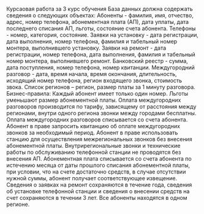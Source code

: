 Курсаовая работа за 3 курс обучения
База данных должна содержать сведения о следующих объектах:
  Абоненты - фамилия, имя, отчество, адрес, номер телефона, 
абонементная плата (АП), дата уплаты, дата последнего списания АП, 
льготы, состояние счета абонента.
  Телефоны - номер, категория, состояние.
  Заявки на установку - дата регистрации, дата выполнения, номер 
телефона, фамилия и табельный номер монтера, выполнившего 
установку.
  Заявки на ремонт - дата регистрации, номер телефона, дата 
выполнения, фамилия и табельный номер монтера, выполнившего 
ремонт.
  Банковский реестр - сумма, дата поступления,  номер телефона, номер 
квитанции.
  Междугородний разговор - дата, время начала, время окончания, 
длительность, исходящий номер телефона, регион входящего звонка, 
стоимость звока.
  Список регионов – регион, размер платы за 1 минуту разговора.
Бизнес-правила:
Каждый абонент имеет только один номер.
Льготы уменьшают размер абонементной платы.
Оплата междугородних разговоров производится по тарифу, 
зависящему от расстояния между регионами, внутри одного региона 
звонки между городами бесплатны.
Оплата междугородних разговоров списывается со счета абонента. 
Абонент в праве запросить квитанцию об оплате междугородних 
звонков за необходимый период.
Абонент в праве использовать станцию для осуществления 
межрегиональных звонков без внесения абонементной платы. 
Внутрирегиональные звонки и технические работы по обслуживанию 
телефонной станции не проводятся без внесения АП.
Абонементная плата списывается со счета абонента по истечению 
месяца от даты прошлого списания абонементной платы, при условии, 
что на счете достаточно средств, в случае отсутствии нужной суммы, 
абонент получает соответствующее извещение.
Сведения о заявках на ремонт сохраняются в течение года, сведения об 
установке телефонной станции и сведения о внесении средств на счет 
сохраняются в течении 3 лет.
Все абоненты находятся в одном регионе.
